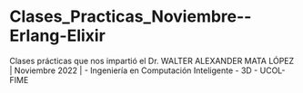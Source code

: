 # Clases_Practicas_Noviembre--Erlang-Elixir
Clases prácticas que nos impartió el Dr. WALTER ALEXANDER MATA LÓPEZ | Noviembre 2022 | - Ingeniería en Computación Inteligente - 3D - UCOL-FIME
